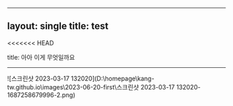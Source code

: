 ----
layout: single
title: test
----

<<<<<<< HEAD


title: 아아 이게 무엇일까요  





----

![스크린샷 2023-03-17 132020](D:\homepage\kang-tw.github.io\images\2023-06-20-first\스크린샷 2023-03-17 132020-1687258679996-2.png)
